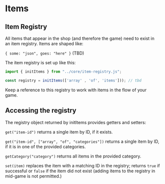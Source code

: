 # Items

## Item Registry

All items that appear in the shop (and therefore the game) need to exist in an item registry. Items are shaped like: 

`{ some: "json", goes: "here" }` (TBD)

The item registry is set up like this: 

```javascript
import { initItems } from "../core/item-registry.js";

const registry = initItems(['array' , 'of', 'items'])); // tbd
```

Keep a reference to this registry to work with items in the flow of your game.


## Accessing the registry

The registry object returned by initItems provides getters and setters:

`get("item-id")` returns a single item by ID, if it exists.

`get("item-id", ["array", "of", "categories"])` returns a single item by ID, if it is in one of the provided categories.

`getCategory("category")` returns all items in the provided category.

`set(item)` replaces the item with a matching ID in the registry; returns `true` if successful or `false` if the item did not exist (adding items to the registry in mid-game is not permitted.)